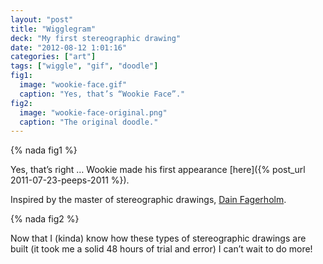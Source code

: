```yaml
---
layout: "post"
title: "Wigglegram"
deck: "My first stereographic drawing"
date: "2012-08-12 1:01:16"
categories: ["art"]
tags: ["wiggle", "gif", "doodle"]
fig1:
  image: "wookie-face.gif"
  caption: "Yes, that’s “Wookie Face”."
fig2:
  image: "wookie-face-original.png"
  caption: "The original doodle."
---
```


{% nada fig1 %}

Yes, that’s right … Wookie made his first appearance [here]({% post_url 2011-07-23-peeps-2011 %}).

Inspired by the master of stereographic drawings, [Dain Fagerholm](http://dainfagerholm.blogspot.co.uk/).

{% nada fig2 %}

Now that I (kinda) know how these types of stereographic drawings are built (it took me a solid 48 hours of trial and error) I can’t wait to do more!

